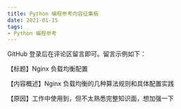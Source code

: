 ```yaml
---
title: Python 编程参考内容征集板
date: 2021-01-15
tags:
- Python 编程参考
---
```


GitHub 登录后在评论区留言即可。留言示例如下：

【标题】Nginx 负载均衡配置

【内容概述】Nginx 负载均衡的几种算法规则和具体配置实践

【原因】工作中使用到，但不太熟悉完整知识面，想加强一下

<Vssue :title="$title" />